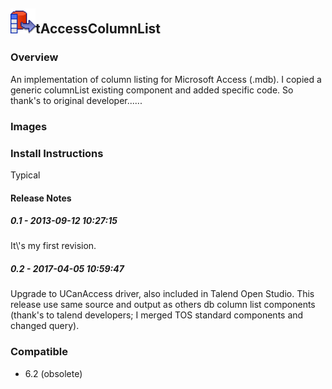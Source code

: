 ## <img src='./logo.jpg' width='40' height='40'>tAccessColumnList

### Overview
An implementation of column listing for Microsoft Access (.mdb).
I copied a generic columnList existing component and added specific code.
So thank's to original developer......
### Images



### Install Instructions
Typical

#### Release Notes

##### 0.1 - 2013-09-12 10:27:15
It\\'s my first revision.
##### 0.2 - 2017-04-05 10:59:47
Upgrade to UCanAccess driver, also included in Talend Open Studio. This release use same source and output as others db column list components (thank's to talend developers; I merged TOS standard components and changed query).
### Compatible
 -  6.2 (obsolete)